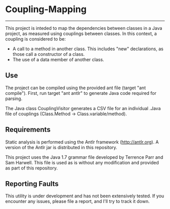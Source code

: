 # Coupling-Mapping
------------------------

This project is inteded to map the dependencies between classes in a Java project, as measured using couplings between classes. In this context, a coupling is considered to be:
 * A call to a method in another class. This includes "new" declarations, as those call a constructor of a class.
 * The use of a data member of another class.

Use
------------------------

The project can be compiled using the provided ant file (target "ant compile"). First, run target "ant antlr" to generate Java code required for parsing. 

The Java class CouplingVisitor generates a CSV file for an individual .Java file of couplings (Class.Method -> Class.variable/method).

Requirements
------------------------

Static analysis is performed using the Antlr framework (http://antlr.org). A version of the Antlr jar is distributed in this repository.

This project uses the Java 1.7 grammar file developed by Terrence Parr and Sam Harwell. This file is used as is without any modification and provided as part of this repository.

Reporting Faults
------------------------

This utility is under development and has not been extensively tested. If you encounter any issues, please file a report, and I'll try to track it down.

